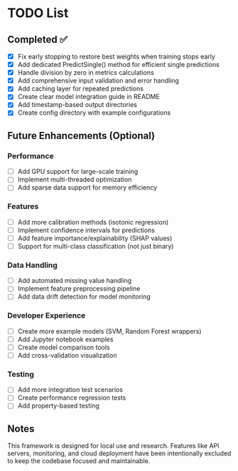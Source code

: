 # TODO List

## Completed ✅
- [x] Fix early stopping to restore best weights when training stops early
- [x] Add dedicated PredictSingle() method for efficient single predictions
- [x] Handle division by zero in metrics calculations
- [x] Add comprehensive input validation and error handling
- [x] Add caching layer for repeated predictions
- [x] Create clear model integration guide in README
- [x] Add timestamp-based output directories
- [x] Create config directory with example configurations

## Future Enhancements (Optional)

### Performance
- [ ] Add GPU support for large-scale training
- [ ] Implement multi-threaded optimization
- [ ] Add sparse data support for memory efficiency

### Features
- [ ] Add more calibration methods (isotonic regression)
- [ ] Implement confidence intervals for predictions
- [ ] Add feature importance/explainability (SHAP values)
- [ ] Support for multi-class classification (not just binary)

### Data Handling
- [ ] Add automated missing value handling
- [ ] Implement feature preprocessing pipeline
- [ ] Add data drift detection for model monitoring

### Developer Experience
- [ ] Create more example models (SVM, Random Forest wrappers)
- [ ] Add Jupyter notebook examples
- [ ] Create model comparison tools
- [ ] Add cross-validation visualization

### Testing
- [ ] Add more integration test scenarios
- [ ] Create performance regression tests
- [ ] Add property-based testing

## Notes
This framework is designed for local use and research. Features like API servers, monitoring, and cloud deployment have been intentionally excluded to keep the codebase focused and maintainable.
